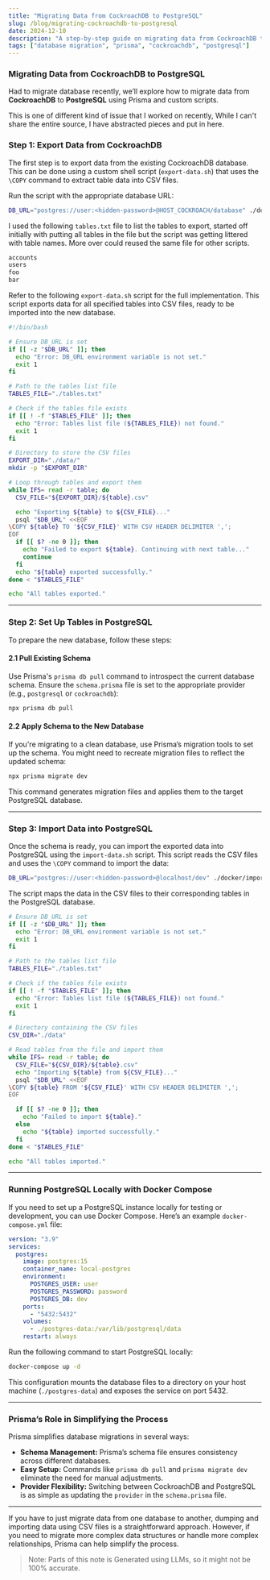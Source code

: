 ```yaml
---
title: "Migrating Data from CockroachDB to PostgreSQL"
slug: /blog/migrating-cockroachdb-to-postgresql
date: 2024-12-10
description: "A step-by-step guide on migrating data from CockroachDB to PostgreSQL using Prisma, custom scripts, and Docker Compose for local PostgreSQL setups."
tags: ["database migration", "prisma", "cockroachdb", "postgresql"]
---
```


### Migrating Data from CockroachDB to PostgreSQL

Had to migrate database recently, we’ll explore how to migrate data from **CockroachDB** to **PostgreSQL** using Prisma and custom scripts.

This is one of different kind of issue that I worked on recently, While I can't share the entire source, I have abstracted pieces and put in here.

### Step 1: Export Data from CockroachDB

The first step is to export data from the existing CockroachDB database. This can be done using a custom shell script (`export-data.sh`) that uses the `\COPY` command to extract table data into CSV files.

Run the script with the appropriate database URL:

```bash
DB_URL="postgres://user:<hidden-password>@HOST_COCKROACH/database" ./docker/export-data.sh
```

I used the following `tables.txt` file to list the tables to export, started off initially with putting all tables in the file but the script was getting littered with table names. More over could reused the same file for other scripts.

```text:title=tables.txt
accounts
users
foo
bar
```

Refer to the following `export-data.sh` script for the full implementation. This script exports data for all specified tables into CSV files, ready to be imported into the new database.

```bash:title=export-data.sh
#!/bin/bash

# Ensure DB_URL is set
if [[ -z "$DB_URL" ]]; then
  echo "Error: DB_URL environment variable is not set."
  exit 1
fi

# Path to the tables list file
TABLES_FILE="./tables.txt"

# Check if the tables file exists
if [[ ! -f "$TABLES_FILE" ]]; then
  echo "Error: Tables list file (${TABLES_FILE}) not found."
  exit 1
fi

# Directory to store the CSV files
EXPORT_DIR="./data/"
mkdir -p "$EXPORT_DIR"

# Loop through tables and export them
while IFS= read -r table; do
  CSV_FILE="${EXPORT_DIR}/${table}.csv"

  echo "Exporting ${table} to ${CSV_FILE}..."
  psql "$DB_URL" <<EOF
\COPY ${table} TO '${CSV_FILE}' WITH CSV HEADER DELIMITER ',';
EOF
  if [[ $? -ne 0 ]]; then
    echo "Failed to export ${table}. Continuing with next table..."
    continue
  fi
  echo "${table} exported successfully."
done < "$TABLES_FILE"

echo "All tables exported."

```

---

### Step 2: Set Up Tables in PostgreSQL

To prepare the new database, follow these steps:

#### **2.1 Pull Existing Schema**

Use Prisma's `prisma db pull` command to introspect the current database schema. Ensure the `schema.prisma` file is set to the appropriate provider (e.g., `postgresql` or `cockroachdb`):

```bash
npx prisma db pull
```

#### **2.2 Apply Schema to the New Database**

If you're migrating to a clean database, use Prisma’s migration tools to set up the schema. You might need to recreate migration files to reflect the updated schema:

```bash
npx prisma migrate dev
```

This command generates migration files and applies them to the target PostgreSQL database.

---

### Step 3: Import Data into PostgreSQL

Once the schema is ready, you can import the exported data into PostgreSQL using the `import-data.sh` script. This script reads the CSV files and uses the `\COPY` command to import the data:

```bash
DB_URL="postgres://user:<hidden-password>@localhost/dev" ./docker/import-data.sh
```

The script maps the data in the CSV files to their corresponding tables in the PostgreSQL database.

```bash:title=import-data.sh
# Ensure DB_URL is set
if [[ -z "$DB_URL" ]]; then
  echo "Error: DB_URL environment variable is not set."
  exit 1
fi

# Path to the tables list file
TABLES_FILE="./tables.txt"

# Check if the tables file exists
if [[ ! -f "$TABLES_FILE" ]]; then
  echo "Error: Tables list file (${TABLES_FILE}) not found."
  exit 1
fi

# Directory containing the CSV files
CSV_DIR="./data"

# Read tables from the file and import them
while IFS= read -r table; do
  CSV_FILE="${CSV_DIR}/${table}.csv"
  echo "Importing ${table} from ${CSV_FILE}..."
  psql "$DB_URL" <<EOF
\COPY ${table} FROM '${CSV_FILE}' WITH CSV HEADER DELIMITER ',';
EOF

  if [[ $? -ne 0 ]]; then
    echo "Failed to import ${table}."
  else
    echo "${table} imported successfully."
  fi
done < "$TABLES_FILE"

echo "All tables imported."
```

---

### Running PostgreSQL Locally with Docker Compose

If you need to set up a PostgreSQL instance locally for testing or development, you can use Docker Compose. Here’s an example `docker-compose.yml` file:

```yaml
version: "3.9"
services:
  postgres:
    image: postgres:15
    container_name: local-postgres
    environment:
      POSTGRES_USER: user
      POSTGRES_PASSWORD: password
      POSTGRES_DB: dev
    ports:
      - "5432:5432"
    volumes:
      - ./postgres-data:/var/lib/postgresql/data
    restart: always
```

Run the following command to start PostgreSQL locally:

```bash
docker-compose up -d
```

This configuration mounts the database files to a directory on your host machine (`./postgres-data`) and exposes the service on port 5432.

---

### Prisma’s Role in Simplifying the Process

Prisma simplifies database migrations in several ways:

- **Schema Management:** Prisma’s schema file ensures consistency across different databases.
- **Easy Setup:** Commands like `prisma db pull` and `prisma migrate dev` eliminate the need for manual adjustments.
- **Provider Flexibility:** Switching between CockroachDB and PostgreSQL is as simple as updating the `provider` in the `schema.prisma` file.

---

If you have to just migrate data from one database to another, dumping and importing data using CSV files is a straightforward approach. However, if you need to migrate more complex data structures or handle more complex relationships, Prisma can help simplify the process.

> Note: Parts of this note is Generated using LLMs, so it might not be 100% accurate.
